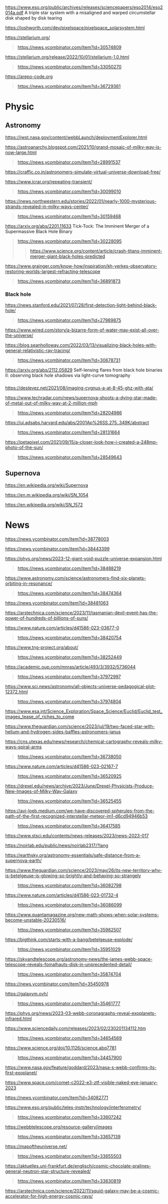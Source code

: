 https://www.eso.org/public/archives/releases/sciencepapers/eso2014/eso2014a.pdf
A triple star system with a misaligned and warped circumstellar disk shaped by disk tearing

https://joshworth.com/dev/pixelspace/pixelspace_solarsystem.html

https://stellarium.org/
> https://news.ycombinator.com/item?id=30574809

https://stellarium.org/release/2022/10/01/stellarium-1.0.html
> https://news.ycombinator.com/item?id=33050270

https://arepo-code.org
> https://news.ycombinator.com/item?id=36729361

# Physic
## Astronomy

https://jwst.nasa.gov/content/webbLaunch/deploymentExplorer.html

https://astroanarchy.blogspot.com/2021/10/grand-mosaic-of-milky-way-is-now-large.html
> https://news.ycombinator.com/item?id=28991537

https://craffic.co.in/astronomers-simulate-virtual-universe-download-free/

https://www.icrar.org/repeating-transient/
> https://news.ycombinator.com/item?id=30099010

https://news.northwestern.edu/stories/2022/01/nearly-1000-mysterious-strands-revealed-in-milky-ways-center/
> https://news.ycombinator.com/item?id=30159468

https://arxiv.org/abs/2201.11633 Tick-Tock: The Imminent Merger of a Supermassive Black Hole Binary
> https://news.ycombinator.com/item?id=30228095
> > https://www.science.org/content/article/crash-titans-imminent-merger-giant-black-holes-predicted

https://www.grainger.com/know-how/inspiration/kh-yerkes-observatory-restoring-worlds-largest-refracting-telescope
> https://news.ycombinator.com/item?id=36891873

### Black hole
https://news.stanford.edu/2021/07/28/first-detection-light-behind-black-hole/
> https://news.ycombinator.com/item?id=27989875

https://www.wired.com/story/a-bizarre-form-of-water-may-exist-all-over-the-universe/

https://blog.seanholloway.com/2022/03/13/visualizing-black-holes-with-general-relativistic-ray-tracing/
> https://news.ycombinator.com/item?id=30678731

https://arxiv.org/abs/2112.05829 Self-lensing flares from black hole binaries II: observing black hole shadows via light-curve tomography

###
https://destevez.net/2021/08/imaging-cygnus-a-at-8-45-ghz-with-ata/

https://www.techradar.com/news/supernova-shoots-a-dying-star-made-of-metal-out-of-milky-way-at-2-million-mph
> https://news.ycombinator.com/item?id=28204986

https://ui.adsabs.harvard.edu/abs/2001Ap%26SS.275..349K/abstract
> https://news.ycombinator.com/item?id=28131664


https://petapixel.com/2021/09/15/a-closer-look-how-i-created-a-248mp-photo-of-the-sun/
> https://news.ycombinator.com/item?id=28549643

## Supernova
https://en.wikipedia.org/wiki/Supernova

https://en.m.wikipedia.org/wiki/SN_1054

https://en.wikipedia.org/wiki/SN_1572

# News
https://news.ycombinator.com/item?id=38778003

https://news.ycombinator.com/item?id=38443399

https://phys.org/news/2023-12-giant-void-puzzle-universe-expansion.html
> https://news.ycombinator.com/item?id=38488219

https://www.astronomy.com/science/astronomers-find-six-planets-orbiting-in-resonance/
> https://news.ycombinator.com/item?id=38474364

https://news.ycombinator.com/item?id=38481063

https://arstechnica.com/science/2023/11/tasmanian-devil-event-has-the-power-of-hundreds-of-billions-of-suns/

https://www.nature.com/articles/d41586-023-03677-0
> https://news.ycombinator.com/item?id=38420754

https://www.tng-project.org/about/
> https://news.ycombinator.com/item?id=38252449

https://academic.oup.com/mnras/article/493/3/3932/5736044
> https://news.ycombinator.com/item?id=37972997

https://www.sci.news/astronomy/all-objects-universe-pedagogical-plot-12372.html
> https://news.ycombinator.com/item?id=37974804

https://www.esa.int/Science_Exploration/Space_Science/Euclid/Euclid_test_images_tease_of_riches_to_come

https://www.theguardian.com/science/2023/jul/19/two-faced-star-with-helium-and-hydrogen-sides-baffles-astronomers-janus

https://cns.utexas.edu/news/research/chemical-cartography-reveals-milky-ways-spiral-arms
> https://news.ycombinator.com/item?id=36738050

https://www.nature.com/articles/d41586-023-02167-7
> https://news.ycombinator.com/item?id=36520925

https://drexel.edu/news/archive/2023/June/Drexel-Physicists-Produce-New-Images-of-Milky-Way-Galaxy
> https://news.ycombinator.com/item?id=36525455

https://avi-loeb.medium.com/we-have-discovered-spherules-from-the-path-of-the-first-recognized-interstellar-meteor-im1-d6cd94946b53
> https://news.ycombinator.com/item?id=36417585

https://www.stsci.edu/contents/news-releases/2023/news-2023-017

https://noirlab.edu/public/news/noirlab2317/?lang

https://earthsky.org/astronomy-essentials/safe-distance-from-a-supernova-earth/

https://www.theguardian.com/science/2023/may/26/its-new-territory-why-is-betelgeuse-is-glowing-so-brightly-and-behaving-so-strangely
> https://news.ycombinator.com/item?id=36082798

https://www.nature.com/articles/d41586-023-01732-4
> https://news.ycombinator.com/item?id=36086099

https://www.quantamagazine.org/new-math-shows-when-solar-systems-become-unstable-20230516/
> https://news.ycombinator.com/item?id=35982507

https://bigthink.com/starts-with-a-bang/betelgeuse-explode/
> https://news.ycombinator.com/item?id=35951029

https://skyandtelescope.org/astronomy-news/the-james-webb-space-telescope-reveals-fomalhauts-disk-in-unprecedented-detail/
> https://news.ycombinator.com/item?id=35874704

https://news.ycombinator.com/item?id=35450978

https://galaxym.ovh/
> https://news.ycombinator.com/item?id=35461777

https://phys.org/news/2023-03-webb-coronagraphs-reveal-exoplanets-infrared.html

https://www.sciencedaily.com/releases/2023/02/230201134112.htm
> https://news.ycombinator.com/item?id=34654569

https://www.science.org/doi/10.1126/science.abq7781
> https://news.ycombinator.com/item?id=34457900

https://www.nasa.gov/feature/goddard/2023/nasa-s-webb-confirms-its-first-exoplanet/

https://www.space.com/comet-c2022-e3-ztf-visible-naked-eye-january-2023

https://news.ycombinator.com/item?id=34082771

https://www.eso.org/public/teles-instr/technology/interferometry/
> https://news.ycombinator.com/item?id=33607242

https://webbtelescope.org/resource-gallery/images
> https://news.ycombinator.com/item?id=33657139

https://mapoftheuniverse.net/
> https://news.ycombinator.com/item?id=33655503

https://aktuelles.uni-frankfurt.de/englisch/cosmic-chocolate-pralines-general-neutron-star-structure-revealed/
> https://news.ycombinator.com/item?id=33630819

https://arstechnica.com/science/2022/11/squid-galaxy-may-be-a-cosmic-accelerator-for-high-energy-cosmic-rays/